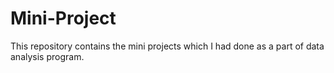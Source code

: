 # Mini-Project
This repository contains the mini projects which I had done as a part of data analysis program.
